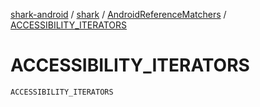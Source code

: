 [shark-android](../../index.md) / [shark](../index.md) / [AndroidReferenceMatchers](index.md) / [ACCESSIBILITY_ITERATORS](./-a-c-c-e-s-s-i-b-i-l-i-t-y_-i-t-e-r-a-t-o-r-s.md)

# ACCESSIBILITY_ITERATORS

`ACCESSIBILITY_ITERATORS`
